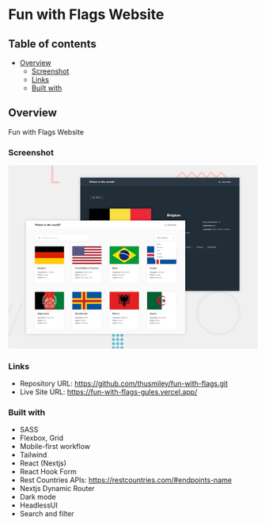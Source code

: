 # Fun with Flags Website

## Table of contents

- [Overview](#overview)
  - [Screenshot](#screenshot)
  - [Links](#links)
  - [Built with](#built-with)

## Overview

Fun with Flags Website

### Screenshot

![](/public/images/desktop-preview.jpg)

### Links

- Repository URL: https://github.com/thusmiley/fun-with-flags.git
- Live Site URL: https://fun-with-flags-gules.vercel.app/

### Built with

- SASS
- Flexbox, Grid
- Mobile-first workflow
- Tailwind
- React (Nextjs)
- React Hook Form
- Rest Countries APIs: https://restcountries.com/#endpoints-name
- Nextjs Dynamic Router
- Dark mode
- HeadlessUI
- Search and filter

